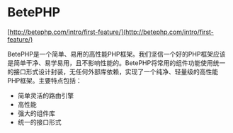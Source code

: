 # BetePHP

[http://betephp.com/intro/first-feature/](http://betephp.com/intro/first-feature/)

BetePHP是一个简单、易用的高性能PHP框架。我们坚信一个好的PHP框架应该是简单干净、易学易用，且不影响性能的。BetePHP将常用的组件功能使用统一的接口形式设计封装，无任何外部库依赖，实现了一个纯净、轻量级的高性能PHP框架。主要特点包括：

* 简单灵活的路由引擎
* 高性能
* 强大的组件库
* 统一的接口形式




